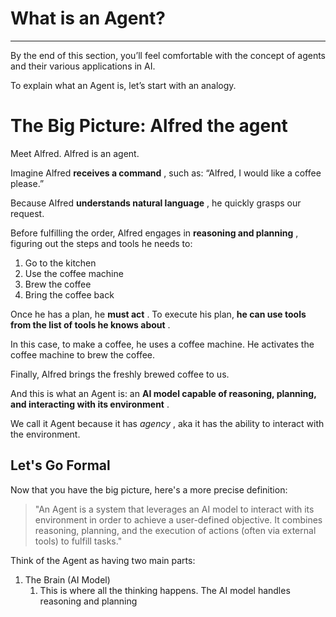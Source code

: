 # What is an Agent?

---

By the end of this section, you’ll feel comfortable with the concept of agents and their various applications in AI.

To explain what an Agent is, let’s start with an analogy.

# The Big Picture: Alfred the agent

Meet Alfred. Alfred is an agent.

Imagine Alfred  **receives a command** , such as: “Alfred, I would like a coffee please.”

Because Alfred  **understands natural language** , he quickly grasps our request.

Before fulfilling the order, Alfred engages in  **reasoning and planning** , figuring out the steps and tools he needs to:

1. Go to the kitchen
2. Use the coffee machine
3. Brew the coffee
4. Bring the coffee back

Once he has a plan, he  **must act** . To execute his plan,  **he can use tools from the list of tools he knows about** .

In this case, to make a coffee, he uses a coffee machine. He activates the coffee machine to brew the coffee.

Finally, Alfred brings the freshly brewed coffee to us.

And this is what an Agent is: an  **AI model capable of reasoning, planning, and interacting with its environment** .

We call it Agent because it has  *agency* , aka it has the ability to interact with the environment.

## Let's Go Formal

Now that you have the big picture, here's a more precise definition:

> "An Agent is a system that leverages an AI model to interact with its
> environment in order to achieve a user-defined objective. It combines
> reasoning, planning, and the execution of actions (often via external
> tools) to fulfill tasks."

Think of the Agent as having two main parts:

1. The Brain (AI Model)
   1. This is where all the thinking happens. The AI model handles reasoning and planning
